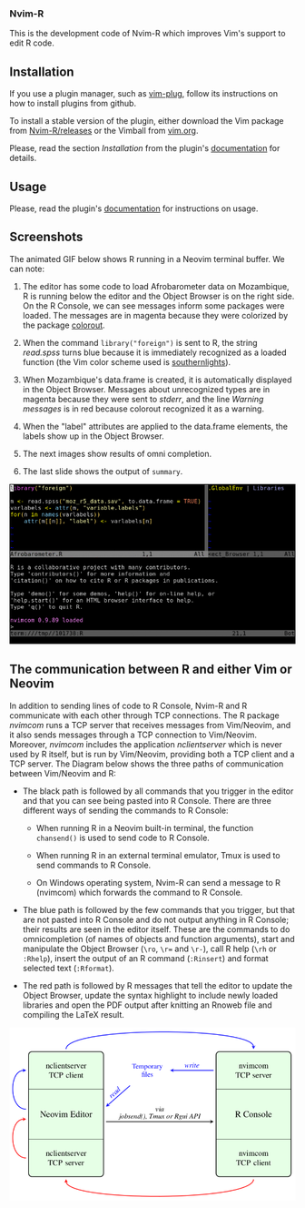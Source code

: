 ### Nvim-R

This is the development code of Nvim-R which improves Vim's support to edit
R code.

## Installation

If you use a plugin manager, such as [vim-plug], follow its instructions on
how to install plugins from github.

To install a stable version of the plugin, either download the Vim package from
[Nvim-R/releases](https://github.com/jalvesaq/Nvim-R/releases)
or the Vimball from
[vim.org](http://www.vim.org/scripts/script.php?script_id=2628).

Please, read the section *Installation* from the plugin's
[documentation](https://raw.githubusercontent.com/jalvesaq/Nvim-R/master/doc/Nvim-R.txt)
for details.

## Usage

Please, read the plugin's
[documentation](https://raw.githubusercontent.com/jalvesaq/Nvim-R/master/doc/Nvim-R.txt)
for instructions on usage.


## Screenshots

The animated GIF below shows R running in a Neovim terminal buffer. We can note:

   1. The editor has some code to load Afrobarometer data on Mozambique, R is
      running below the editor and the Object Browser is on the right side. On
      the R Console, we can see messages inform some packages were loaded. The
      messages are in magenta because they were colorized by the package
      [colorout].

   2. When the command `library("foreign")` is sent to R, the string *read.spss*
      turns blue because it is immediately recognized as a loaded function
      (the Vim color scheme used is [southernlights]).

   3. When Mozambique's data.frame is created, it is automatically displayed
      in the Object Browser. Messages about unrecognized types are in magenta
      because they were sent to *stderr*, and the line *Warning messages* is in
      red because colorout recognized it as a warning.

   4. When the "label" attributes are applied to the data.frame elements, the
      labels show up in the Object Browser.

   5. The next images show results of omni completion.

   6. The last slide shows the output of `summary`.

![Nvim-R screenshots](https://raw.githubusercontent.com/jalvesaq/Nvim-R/master/Nvim-R.gif "Nvim-R screenshots")

## The communication between R and either Vim or Neovim

In addition to sending lines of code to R Console, Nvim-R and R communicate
with each other through TCP connections. The R package *nvimcom* runs a TCP
server that receives messages from Vim/Neovim, and it also sends messages
through a TCP connection to Vim/Neovim. Moreover, *nvimcom* includes the
application *nclientserver* which is never used by R itself, but is run by
Vim/Neovim, providing both a TCP client and a TCP server. The Diagram below
shows the three paths of communication between Vim/Neovim and R:

  - The black path is followed by all commands that you trigger in the editor
    and that you can see being pasted into R Console. There are three
    different ways of sending the commands to R Console:

     - When running R in a Neovim built-in terminal, the function `chansend()`
       is used to send code to R Console.

     - When running R in an external terminal emulator, Tmux is used to send
       commands to R Console.

     - On Windows operating system, Nvim-R can send a message to R (nvimcom)
       which forwards the command to R Console.

  - The blue path is followed by the few commands that you trigger, but that
    are not pasted into R Console and do not output anything in R Console;
    their results are seen in the editor itself. These are the commands to do
    omnicompletion (of names of objects and function arguments), start and
    manipulate the Object Browser (`\ro`, `\r=` and `\r-`), call R help (`\rh`
    or `:Rhelp`), insert the output of an R command (`:Rinsert`) and format
    selected text (`:Rformat`).

  - The red path is followed by R messages that tell the editor to update the
    Object Browser, update the syntax highlight to include newly loaded
    libraries and open the PDF output after knitting an Rnoweb file and
    compiling the LaTeX result.


![Neovim-R communication](https://raw.githubusercontent.com/jalvesaq/Nvim-R/master/nvimrcom.png "Neovim-R communication")

[vim-plug]: https://github.com/junegunn/vim-plug
[Neovim]: https://github.com/neovim/neovim
[southernlights]: https://github.com/jalvesaq/southernlights
[colorout]: https://github.com/jalvesaq/colorout
